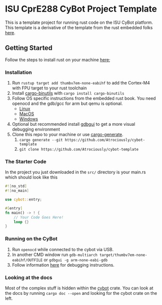 # ISU CprE288 CyBot Project Template
This is a template project for running rust code on the ISU CyBot platform.
This template is a derivative of the template from the rust embedded folks [here](https://github.com/rust-embedded/cortex-m-quickstart).

## Getting Started
Follow the steps to install rust on your machine [here](https://www.rust-lang.org/tools/install);

### Installation
1. Run `rustup target add thumbv7em-none-eabihf` to add the Cortex-M4 with FPU target to your rust toolchain
2. Install [cargo-binutils](https://github.com/rust-embedded/cargo-binutils) with `cargo install cargo-binutils`
3. Follow OS specific instructions from the embedded rust book. You need openocd and the gdb/gcc for arm but qemu is optional.
    - [Linux](https://docs.rust-embedded.org/book/intro/install/linux.html)
    - [MacOS](https://docs.rust-embedded.org/book/intro/install/macos.html)
    - [Windows](https://docs.rust-embedded.org/book/intro/install/windows.html)
4. Optional but recommended install [gdbgui](https://www.gdbgui.com/installation/) to get a more visual debugging environment
5. Clone this repo to your machine or use [cargo-generate](https://github.com/cargo-generate/cargo-generate).
    1. `cargo generate --git https://github.com/Atrociously/cybot-template`
    2. `git clone https://github.com/Atrociously/cybot-template`

### The Starter Code
In the project you just downloaded in the `src/` directory is your main.rs which should look like this
```rust
#![no_std]
#![no_main]

use cybot::entry;

#[entry]
fn main() -> ! {
    // Your Code Goes Here!
    loop {}
}
```

### Running on the CyBot
1. Run `openocd` while connected to the cybot via USB.
2. In another CMD window run `gdb-multiarch target/thumbv7em-none-eabihf/OUTFILE` or `gdbgui -g arm-none-eabi-gdb`
3. Follow information [here](https://docs.rust-embedded.org/book/start/hardware.html) for debugging instructions.

### Looking at the docs
Most of the complex stuff is hidden within the [cybot](https://github.com/Atrociously/cybot) crate.
You can look at the docs by running `cargo doc --open` and looking for the cybot crate on the left.
